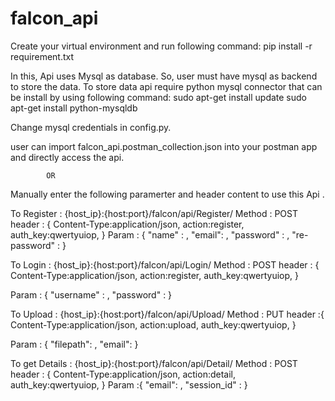 # falcon_api

Create your virtual environment and run following command:
    pip install -r requirement.txt

In this, Api uses Mysql as database. So, user must have mysql as backend to store the data. To store data api require python mysql connector that can be install by using following command:
    sudo apt-get install update
    sudo apt-get install python-mysqldb

Change mysql credentials in config.py.


user can import falcon_api.postman_collection.json into your postman app and directly access the api.

            OR
Manually enter the following paramerter and header content to use this Api .

To Register : {host_ip}:{host:port}/falcon/api/Register/
Method : POST
header : {
            Content-Type:application/json,
            action:register,
            auth_key:qwertyuiop,
        }
Param :
    {
        "name" : ,
        "email": ,
        "password" : ,
        "re-password" :
    }


To Login : {host_ip}:{host:port}/falcon/api/Login/
Method : POST
header : {
            Content-Type:application/json,
            action:register,
            auth_key:qwertyuiop,
        }

Param : {
	"username" : ,
	"password" :
}

To Upload : {host_ip}:{host:port}/falcon/api/Upload/
Method : PUT
header :{
            Content-Type:application/json,
            action:upload,
            auth_key:qwertyuiop,
        }

Param : {
	"filepath": ,
	"email":
}

To get Details : {host_ip}:{host:port}/falcon/api/Detail/
Method : POST
header : {
            Content-Type:application/json,
            action:detail,
            auth_key:qwertyuiop,
        }
Param :{
	"email": ,
	"session_id" :
}
